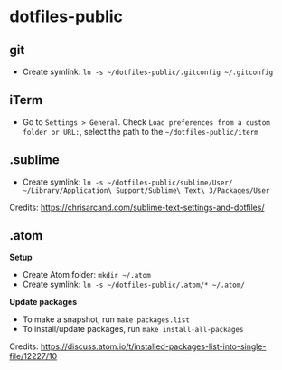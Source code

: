 dotfiles-public
=============

git
-------------

- Create symlink: `ln -s ~/dotfiles-public/.gitconfig ~/.gitconfig`

iTerm
-------------

- Go to `Settings > General`. Check `Load preferences from a custom folder or URL:`, select the path to the `~/dotfiles-public/iterm`

.sublime
-------------

- Create symlink: `ln -s ~/dotfiles-public/sublime/User/ ~/Library/Application\ Support/Sublime\ Text\ 3/Packages/User`

Credits: https://chrisarcand.com/sublime-text-settings-and-dotfiles/

.atom
-------------

**Setup**

- Create Atom folder: `mkdir ~/.atom`
- Create symlink: `ln -s ~/dotfiles-public/.atom/* ~/.atom/`

**Update packages**

- To make a snapshot, run `make packages.list`
- To install/update packages, run `make install-all-packages`

Credits: https://discuss.atom.io/t/installed-packages-list-into-single-file/12227/10
